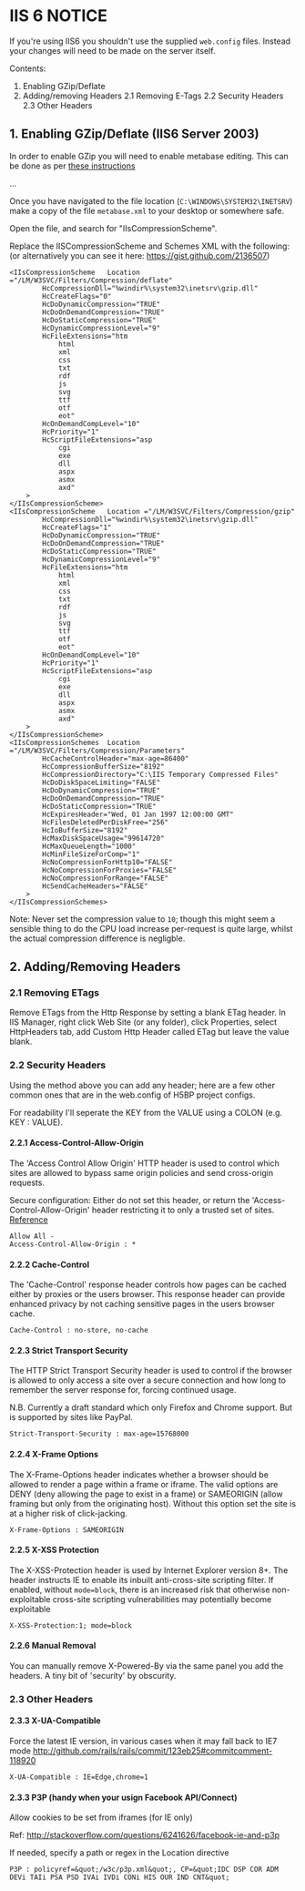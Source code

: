 # IIS 6 NOTICE

If you're using IIS6 you shouldn't use the supplied `web.config` files.
Instead your changes will need to be made on the server itself.

Contents:

1. Enabling GZip/Deflate
2. Adding/removing Headers
2.1 Removing E-Tags
2.2 Security Headers
2.3 Other Headers


## 1. Enabling GZip/Deflate (IIS6 Server 2003)

In order to enable GZip you will need to enable metabase editing. This can be
done as per [these
instructions](http://www.microsoft.com/technet/prodtechnol/WindowsServer2003/Library/IIS/1d1e5de4-fd63-40cd-bc5d-c20521548eed.mspx?mfr=true)

...

Once you have navigated to the file location (`C:\WINDOWS\SYSTEM32\INETSRV`)
make a copy of the file `metabase.xml` to your desktop or somewhere safe.

Open the file, and search for "IIsCompressionScheme".

Replace the IISCompressionScheme and Schemes XML with the following: (or
alternatively you can see it here: https://gist.github.com/2136507)

```
<IIsCompressionScheme   Location ="/LM/W3SVC/Filters/Compression/deflate"
        HcCompressionDll="%windir%\system32\inetsrv\gzip.dll"
        HcCreateFlags="0"
        HcDoDynamicCompression="TRUE"
        HcDoOnDemandCompression="TRUE"
        HcDoStaticCompression="TRUE"
        HcDynamicCompressionLevel="9"
        HcFileExtensions="htm
            html
            xml
            css
            txt
            rdf
            js
            svg
            ttf
            otf
            eot"
        HcOnDemandCompLevel="10"
        HcPriority="1"
        HcScriptFileExtensions="asp
            cgi
            exe
            dll
            aspx
            asmx
            axd"
    >
</IIsCompressionScheme>
<IIsCompressionScheme   Location ="/LM/W3SVC/Filters/Compression/gzip"
        HcCompressionDll="%windir%\system32\inetsrv\gzip.dll"
        HcCreateFlags="1"
        HcDoDynamicCompression="TRUE"
        HcDoOnDemandCompression="TRUE"
        HcDoStaticCompression="TRUE"
        HcDynamicCompressionLevel="9"
        HcFileExtensions="htm
            html
            xml
            css
            txt
            rdf
            js
            svg
            ttf
            otf
            eot"
        HcOnDemandCompLevel="10"
        HcPriority="1"
        HcScriptFileExtensions="asp
            cgi
            exe
            dll
            aspx
            asmx
            axd"
    >
</IIsCompressionScheme>
<IIsCompressionSchemes  Location ="/LM/W3SVC/Filters/Compression/Parameters"
        HcCacheControlHeader="max-age=86400"
        HcCompressionBufferSize="8192"
        HcCompressionDirectory="C:\IIS Temporary Compressed Files"
        HcDoDiskSpaceLimiting="FALSE"
        HcDoDynamicCompression="TRUE"
        HcDoOnDemandCompression="TRUE"
        HcDoStaticCompression="TRUE"
        HcExpiresHeader="Wed, 01 Jan 1997 12:00:00 GMT"
        HcFilesDeletedPerDiskFree="256"
        HcIoBufferSize="8192"
        HcMaxDiskSpaceUsage="99614720"
        HcMaxQueueLength="1000"
        HcMinFileSizeForComp="1"
        HcNoCompressionForHttp10="FALSE"
        HcNoCompressionForProxies="FALSE"
        HcNoCompressionForRange="FALSE"
        HcSendCacheHeaders="FALSE"
    >
</IIsCompressionSchemes>
```

Note: Never set the compression value to `10`; though this might seem a
sensible thing to do the CPU load increase per-request is quite large, whilst
the actual compression difference is negligble.


## 2. Adding/Removing Headers

### 2.1 Removing ETags

Remove ETags from the Http Response by setting a blank ETag header. In IIS
Manager, right click Web Site (or any folder), click Properties, select
HttpHeaders tab, add Custom Http Header called ETag but leave the value blank.

### 2.2 Security Headers

Using the method above you can add any header; here are a few other common ones
that are in the web.config of H5BP project configs.

For readability I'll seperate the KEY from the VALUE using a COLON (e.g. KEY :
VALUE).

#### 2.2.1 Access-Control-Allow-Origin

The 'Access Control Allow Origin' HTTP header is used to control which sites
are allowed to bypass same origin policies and send cross-origin requests.

Secure configuration: Either do not set this header, or return the
'Access-Control-Allow-Origin' header restricting it to only a trusted set of
sites. [Reference](http://enable-cors.org/)

```
Allow All -
Access-Control-Allow-Origin : *
```

#### 2.2.2 Cache-Control

The 'Cache-Control' response header controls how pages can be cached either by
proxies or the users browser. This response header can provide enhanced privacy
by not caching sensitive pages in the users browser cache.

```
Cache-Control : no-store, no-cache
```

#### 2.2.3 Strict Transport Security

The HTTP Strict Transport Security header is used to control if the browser is
allowed to only access a site over a secure connection and how long to remember
the server response for, forcing continued usage.

N.B. Currently a draft standard which only Firefox and Chrome support. But is
supported by sites like PayPal.

```
Strict-Transport-Security : max-age=15768000
```

#### 2.2.4 X-Frame Options


The X-Frame-Options header indicates whether a browser should be allowed to
render a page within a frame or iframe. The valid options are DENY (deny
allowing the page to exist in a frame) or SAMEORIGIN (allow framing but only
from the originating host). Without this option set the site is at a higher risk
of click-jacking.

```
X-Frame-Options : SAMEORIGIN
```

#### 2.2.5 X-XSS Protection

The X-XSS-Protection header is used by Internet Explorer version 8+. The header
instructs IE to enable its inbuilt anti-cross-site scripting filter.  If
enabled, without `mode=block`, there is an increased risk that otherwise
non-exploitable cross-site scripting vulnerabilities may potentially become
exploitable

```
X-XSS-Protection:1; mode=block
```

#### 2.2.6 Manual Removal

You can manually remove X-Powered-By via the same panel you add the headers.
A tiny bit of 'security' by obscurity.

### 2.3 Other Headers

#### 2.3.3 X-UA-Compatible

Force the latest IE version, in various cases when it may fall back to IE7 mode
http://github.com/rails/rails/commit/123eb25#commitcomment-118920

```
X-UA-Compatible : IE=Edge,chrome=1
```

#### 2.3.3 P3P (handy when your usign Facebook API/Connect)

Allow cookies to be set from iframes (for IE only)

Ref: http://stackoverflow.com/questions/6241626/facebook-ie-and-p3p

If needed, specify a path or regex in the Location directive

```
P3P : policyref=&quot;/w3c/p3p.xml&quot;, CP=&quot;IDC DSP COR ADM DEVi TAIi PSA PSD IVAi IVDi CONi HIS OUR IND CNT&quot;
```
